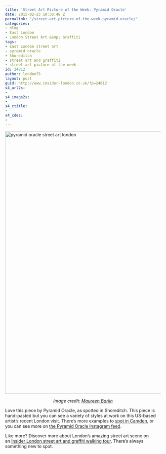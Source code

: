 ```yaml
---
title: 'Street Art Picture of the Week: Pyramid Oracle'
date: 2015-02-25 10:30:48 Z
permalink: "/street-art-picture-of-the-week-pyramid-oracle/"
categories:
- blog
- East London
- London Street Art &amp; Graffiti
tags:
- East London street art
- pyramid oracle
- Shoreditch
- street art and graffiti
- street art picture of the week
id: 24812
author: london75
layout: post
guid: http://www.insider-london.co.uk/?p=24812
s4_url2s:
- 
s4_image2s:
- 
s4_ctitle:
- 
s4_cdes:
- 
---
```


<img class="aligncenter wp-image-24814 size-full" src="/wp-content/uploads/2015/02/pyramid-oracle_mini.jpg" alt="pyramid oracle street art london" width="569" height="850" />

<p style="text-align: center;">
  <em>Image credit: <a href="www.flickr.com/photos/maureen_barlin/16620468321" target="_blank">Maureen Barlin</a></em>
</p>

Love this piece by Pyramid Oracle, as spotted in Shoreditch. This piece is hand-pasted but you can see a variety of styles at work on this US-based artist&#8217;s recent London visit. There&#8217;s more examples to <a href="http://www.insider-london.co.uk/2015/01/28/street-art-pictures-of-the-week-camden-market/" target="_blank">spot in Camden</a>, or you can see more on <a href="https://instagram.com/pyramidoracle/" target="_blank">the Pyramid Oracle Instagram feed</a>.

Like more? Discover more about London&#8217;s amazing street art scene on an <a href="http://www.insider-london.co.uk/london-graffiti-artists-walking-tours/" target="_blank">Insider London street art and graffiti walking tour</a>. There&#8217;s always something new to spot.